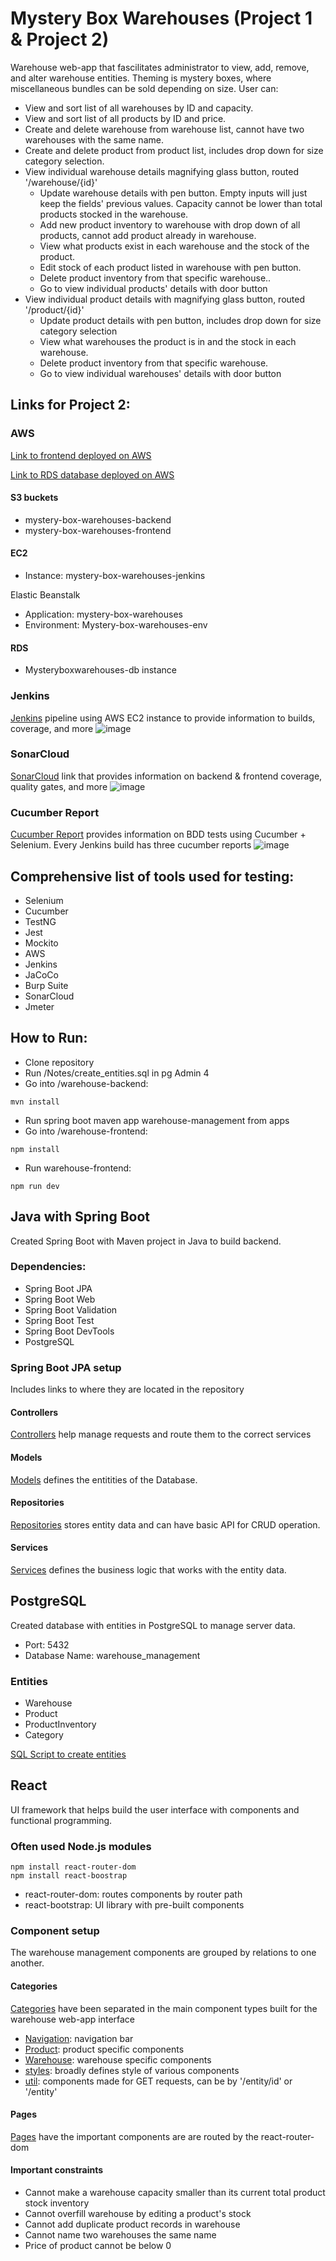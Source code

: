 # Mystery Box Warehouses (Project 1 & Project 2)
Warehouse web-app that fascilitates administrator to view, add, remove, and alter warehouse entities. Theming is mystery boxes, where miscellaneous bundles can be sold depending on size. User can:
- View and sort list of all warehouses by ID and capacity.
- View and sort list of all products by ID and price.
- Create and delete warehouse from warehouse list, cannot have two warehouses with the same name.
- Create and delete product from product list, includes drop down for size category selection.
- View individual warehouse details magnifying glass button, routed '/warehouse/{id}'
  - Update warehouse details with pen button. Empty inputs will just keep the fields' previous values. Capacity cannot be lower than total products stocked in the warehouse.
  - Add new product inventory to warehouse with drop down of all products, cannot add product already in warehouse.
  - View what products exist in each warehouse and the stock of the product.
  - Edit stock of each product listed in warehouse with pen button.
  - Delete product inventory from that specific warehouse..
  - Go to view individual products' details with door button
- View individual product details with magnifying glass button, routed '/product/{id}'
  - Update product details with pen button, includes drop down for size category selection
  - View what warehouses the product is in and the stock in each warehouse.
  - Delete product inventory from that specific warehouse.
  - Go to view individual warehouses' details with door button

## Links for Project 2:
### AWS
[Link to frontend deployed on AWS](http://mystery-box-warehouses-frontend.s3-website-us-east-1.amazonaws.com/warehouse) 

[Link to RDS database deployed on AWS](http://mystery-box-warehouses-env.eba-mmmmraim.us-east-1.elasticbeanstalk.com/warehouse)
#### S3 buckets
- mystery-box-warehouses-backend
- mystery-box-warehouses-frontend

#### EC2
- Instance: mystery-box-warehouses-jenkins

Elastic Beanstalk
- Application: mystery-box-warehouses
- Environment: Mystery-box-warehouses-env

#### RDS
- Mysteryboxwarehouses-db instance
### Jenkins
[Jenkins](http://3.93.172.113:8080/job/mysterybox-warehouse-pipeline/) pipeline using AWS EC2 instance to provide information to builds, coverage, and more
![image](https://github.com/user-attachments/assets/b8d2c5f2-0eec-4c28-94f9-9e45ada6dd9b)
### SonarCloud
[SonarCloud](https://sonarcloud.io/organizations/viannez/projects) link that provides information on backend & frontend coverage, quality gates, and more
![image](https://github.com/user-attachments/assets/833535cd-cb6e-4a25-833b-8945454eedfb)
### Cucumber Report
[Cucumber Report](https://reports.cucumber.io/report-collections/d7789cc2-cacf-4683-b7a6-cc5ebea41dfe) provides information on BDD tests using Cucumber + Selenium.
Every Jenkins build has three cucumber reports
![image](https://github.com/user-attachments/assets/4ca59393-8888-4d5e-934a-a4e1d08edba4)



## Comprehensive list of tools used for testing:
- Selenium
- Cucumber
- TestNG
- Jest
- Mockito
- AWS
- Jenkins
- JaCoCo
- Burp Suite
- SonarCloud
- Jmeter

## How to Run:
- Clone repository
- Run /Notes/create_entities.sql in pg Admin 4
- Go into /warehouse-backend:
```terminal
mvn install
```
- Run spring boot maven app warehouse-management from apps
- Go into /warehouse-frontend:
```terminal
npm install
```
- Run warehouse-frontend:
```terminal
npm run dev
```

## Java with Spring Boot
Created Spring Boot with Maven project in Java to build backend.

### Dependencies: 
- Spring Boot JPA
- Spring Boot Web
- Spring Boot Validation
- Spring Boot Test
- Spring Boot DevTools
- PostgreSQL
### Spring Boot JPA setup
Includes links to where they are located in the repository
#### Controllers
[Controllers](warehouse-management/src/main/java/com/skillstorm/warehouse_management/controllers) help manage requests and route them to the correct services
#### Models
[Models](warehouse-management/src/main/java/com/skillstorm/warehouse_management/models) defines the entitities of the Database.
#### Repositories
[Repositories](warehouse-management/src/main/java/com/skillstorm/warehouse_management/repositories) stores entity data and can have basic API for CRUD operation.
#### Services
[Services](warehouse-management/src/main/java/com/skillstorm/warehouse_management/services) defines the business logic that works with the entity data.
## PostgreSQL
Created database with entities in PostgreSQL to manage server data.
- Port: 5432
- Database Name: warehouse_management
### Entities
- Warehouse
- Product
- ProductInventory
- Category

[SQL Script to create entities](Notes/create_entities.sql) 

## React
UI framework that helps build the user interface with components and functional programming. 
### Often used Node.js modules
```terminal
npm install react-router-dom
npm install react-boostrap
```
- react-router-dom: routes components by router path
- react-bootstrap: UI library with pre-built components
### Component setup
The warehouse management components are grouped by relations to one another.
#### Categories
[Categories](warehouse-frontend/src/categories) have been separated in the main component types built for the warehouse web-app interface
- [Navigation](warehouse-frontend/src/categories/Navigation): navigation bar
- [Product](warehouse-frontend/src/categories/Product): product specific components
- [Warehouse](warehouse-frontend/src/categories/Warehouse): warehouse specific components
- [styles](warehouse-frontend/src/categories/styles): broadly defines style of various components
- [util](warehouse-frontend/src/categories/util): components made for GET requests, can be by '/entity/id' or '/entity'
#### Pages
[Pages](warehouse-frontend/src/pages) have the important components are are routed by the react-router-dom

#### Important constraints
- Cannot make a warehouse capacity smaller than its current total product stock inventory
- Cannot overfill warehouse by editing a product's stock
- Cannot add duplicate product records in warehouse
- Cannot name two warehouses the same name
- Price of product cannot be below 0




